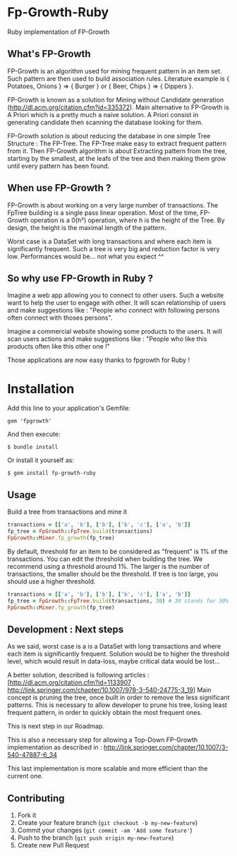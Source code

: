 # Fp-Growth-Ruby

Ruby implementation of FP-Growth

## What's FP-Growth

FP-Growth is an algorithm used for mining frequent pattern in an item set. Such pattern are then used to build association rules.
Literature example is { Potatoes, Onions } => { Burger } or { Beer, Chips } => { Dippers }.

FP-Growth is known as a solution for Mining without Candidate generation (<http://dl.acm.org/citation.cfm?id=335372>).
Main alternative to FP-Growth is A Priori which is a pretty much a naive solution. A Priori consist in generating candidate then scanning the database looking for them.

FP-Growth solution is about reducing the database in one simple Tree Structure : The FP-Tree. The FP-Tree make easy to extract frequent pattern from it.
Then FP-Growth algorithm is about Extracting pattern from the tree, starting by the smallest, at the leafs of the tree and then making them grow until every pattern has been found.

## When use FP-Growth ?

FP-Growth is about working on a very large number of transactions. The FpTree building is a single pass linear operation.
Most of the time, FP-Growth operation is a 0(h²) operation, where h is the height of the Tree. By design, the height is the maximal length of the pattern.

Worst case is a DataSet with long transactions and where each item is significantly frequent. Such a tree is very big and reduction factor is very low. Performances would be... not what you expect ^^

## So why use FP-Growth in Ruby ?

Imagine a web app allowing you to connect to other users. Such a website want to help the user to engage with other. It will scan relationship of users and make suggestions like : "People who connect with following persons often connect with thoses persons".

Imagine a commercial website showing some products to the users. It will scan users actions and make suggestions like : "People who like this products often like this other one !"

Those applications are now easy thanks to fpgrowth for Ruby !

# Installation

Add this line to your application's Gemfile:

    gem 'fpgrowth'

And then execute:

    $ bundle install

Or install it yourself as:

    $ gem install fp-growth-ruby

## Usage

Build a tree from transactions and mine it

```ruby
transactions = [['a', 'b'], ['b'], ['b', 'c'], ['a', 'b']]
fp_tree = FpGrowth::FpTree.build(transactions)
FpGrowth::Miner.fp_growth(fp_tree)

```

By default, threshold for an item to be considered as "frequent" is 1% of the transactions.
You can edit the threshold when building the tree. We recommend using a threshold around 1%.
The larger is the number of transactions, the smaller should be the threshold. If tree is too large, you should use a higher threshold.

```ruby
transactions = [['a', 'b'], ['b'], ['b', 'c'], ['a', 'b']]
fp_tree = FpGrowth::FpTree.build(transactions, 30) # 30 stands for 30% of transactions. Here, 'c' would be pruned.
FpGrowth::Miner.fp_growth(fp_tree)

```



## Development : Next steps

As we said, worst case is a is a DataSet with long transactions and where each item is significantly frequent. Solution would be to higher the threshold level, which would result in data-loss, maybe critical data would be lost...

A better solution, described is following articles : [<http://dl.acm.org/citation.cfm?id=1133907> , <http://link.springer.com/chapter/10.1007/978-3-540-24775-3_19>]
Main concept is pruning the tree, once built in order to remove the less significant patterns. This is necessary to allow developer to prune his tree, losing least frequent pattern, in order to quickly obtain the most frequent ones.

This is next step in our Roadmap.

This is also a necessary step for allowing a Top-Down FP-Growth implementation as described in : <http://link.springer.com/chapter/10.1007/3-540-47887-6_34>

This last implementation is more scalable and more efficient than the current one.

## Contributing

1. Fork it
2. Create your feature branch (`git checkout -b my-new-feature`)
3. Commit your changes (`git commit -am 'Add some feature'`)
4. Push to the branch (`git push origin my-new-feature`)
5. Create new Pull Request
